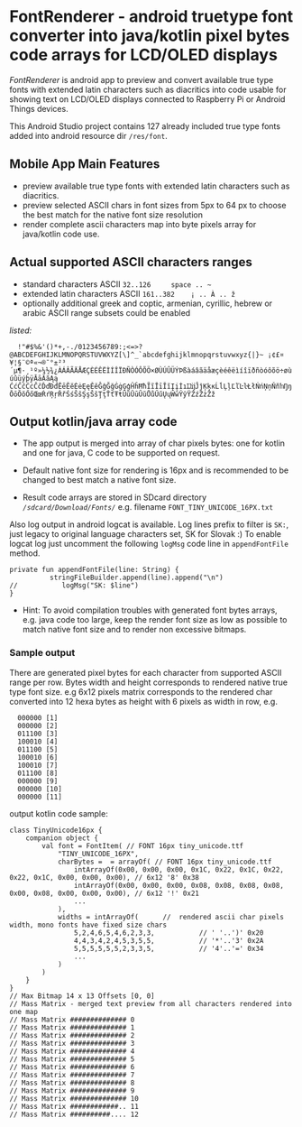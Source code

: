 # FontRenderer - android truetype font converter into java/kotlin pixel bytes code arrays for LCD/OLED displays

*FontRenderer* is android app to preview and convert available true type fonts with extended latin characters such as diacritics 
into code usable for showing text on LCD/OLED displays connected to Raspberry Pi or Android Things devices.

This Android Studio project contains 127 already included true type fonts added into android resource dir `/res/font`.

## Mobile App Main Features

 * preview available true type fonts with extended latin characters such as diacritics.
 * preview selected ASCII chars in font sizes from 5px to 64 px to choose the best match for the native font size resolution
 * render complete ascii characters map into byte pixels array for java/kotlin code use.

## Actual supported ASCII characters ranges
 *  standard characters         ASCII `32..126     space .. ~`
 *  extended latin characters   ASCII `161..382    ¡ .. À .. ž`
 * optionally additional greek and coptic, armenian, cyrillic, hebrew or arabic ASCII range subsets could be enabled

*listed:*

 ```  !"#$%&'()*+,-./0123456789:;<=>?@ABCDEFGHIJKLMNOPQRSTUVWXYZ[\]^_`abcdefghijklmnopqrstuvwxyz{|}~
  ¡¢£¤¥¦§¨©ª«¬­®¯°±²³´µ¶·¸¹º»¼½¾¿ÀÁÂÃÄÅÆÇÈÉÊËÌÍÎÏÐÑÒÓÔÕÖ×ØÙÚÛÜÝÞßàáâãäåæçèéêëìíîïðñòóôõö÷øùúûüýþÿĀāĂăĄą
  ĆćĈĉĊċČčĎďĐđĒēĔĕĖėĘęĚěĜĝĞğĠġĢģĤĥĦħĨĩĪīĬĭĮįİıĲĳĴĵĶķĸĹĺĻļĽľĿŀŁłŃńŅņŇňŉŊŋŌōŎŏŐőŒœŔŕŖŗŘřŚśŜŝŞşŠšŢţŤťŦŧŨũŪūŬŭŮůŰűŲųŴŵŶŷŸŹźŻżŽž```

## Output kotlin/java array code
* The app output is merged into array of char pixels bytes: one for kotlin and one for java,
C code to be supported on request. 

* Default native font size for rendering is 16px and is recommended to be changed to best match a native font size.

* Result code arrays are stored in SDcard directory 
  *`/sdcard/Download/Fonts/`*    e.g. filename `FONT_TINY_UNICODE_16PX.txt`
  
Also log output in android logcat is available. Log lines prefix to filter is `SK:`, just legacy to original language characters set, SK for Slovak :)
To enable logcat log just uncomment the following `logMsg` code line in `appendFontFile` method.

 ```
 private fun appendFontFile(line: String) {
           stringFileBuilder.append(line).append("\n")
 //           logMsg("SK: $line")
 }
```

* Hint: To avoid compilation troubles with generated font bytes arrays, e.g. java code too large, keep the render font size as low as possible to match native font size and to render non excessive bitmaps.
### Sample output

There are generated pixel bytes for each character from supported ASCII range per row. Bytes width and height corresponds to rendered native true type font size.
   e.g 6x12 pixels matrix corresponds to the rendered char converted into 12 hexa bytes as height with 6 pixels as width in row, e.g.

```  000000 [0]
  000000 [1]
  000000 [2]
  011100 [3]
  100010 [4]
  011100 [5]
  100010 [6]
  100010 [7]
  011100 [8]
  000000 [9]
  000000 [10]
  000000 [11]
```

output kotlin code sample:

```
class TinyUnicode16px {
    companion object {
        val font = FontItem( // FONT 16px tiny_unicode.ttf
            "TINY_UNICODE_16PX",
            charBytes =  = arrayOf( // FONT 16px tiny_unicode.ttf
                intArrayOf(0x00, 0x00, 0x00, 0x1C, 0x22, 0x1C, 0x22, 0x22, 0x1C, 0x00, 0x00, 0x00), // 6x12 '8' 0x38
                intArrayOf(0x00, 0x00, 0x00, 0x08, 0x08, 0x08, 0x08, 0x00, 0x08, 0x00, 0x00, 0x00), // 6x12 '!' 0x21
                ...
            ),
            widths = intArrayOf(      //  rendered ascii char pixels width, mono fonts have fixed size chars
                5,2,4,6,5,4,6,2,3,3,           // ' '..')' 0x20
                4,4,3,4,2,4,5,3,5,5,           // '*'..'3' 0x2A
                5,5,5,5,5,5,2,3,3,5,           // '4'..'=' 0x34
                ...
            )
        )
    }
}
// Max Bitmap 14 x 13 Offsets [0, 0] 
// Mass Matrix - merged text preview from all characters rendered into one map
// Mass Matrix ############## 0
// Mass Matrix ############## 1
// Mass Matrix ############## 2
// Mass Matrix ############## 3
// Mass Matrix ############## 4
// Mass Matrix ############## 5
// Mass Matrix ############## 6
// Mass Matrix ############## 7
// Mass Matrix ############## 8
// Mass Matrix ############## 9
// Mass Matrix ############## 10
// Mass Matrix ############.. 11
// Mass Matrix ##########.... 12
```
